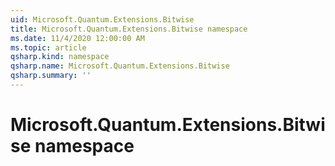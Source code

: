 ```yaml
---
uid: Microsoft.Quantum.Extensions.Bitwise
title: Microsoft.Quantum.Extensions.Bitwise namespace
ms.date: 11/4/2020 12:00:00 AM
ms.topic: article
qsharp.kind: namespace
qsharp.name: Microsoft.Quantum.Extensions.Bitwise
qsharp.summary: ''
---
```


# Microsoft.Quantum.Extensions.Bitwise namespace



